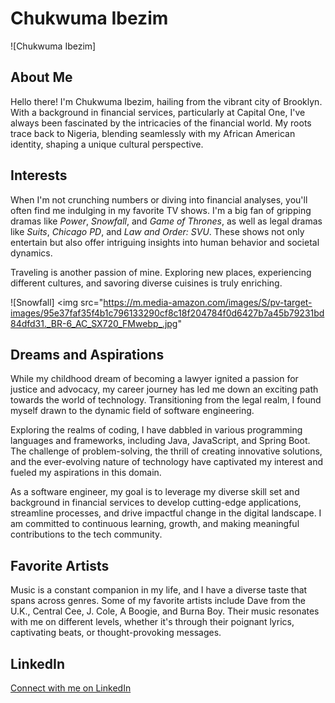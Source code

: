 # Chukwuma Ibezim

![Chukwuma Ibezim]

## About Me
Hello there! I'm Chukwuma Ibezim, hailing from the vibrant city of Brooklyn. With a background in financial services, particularly at Capital One, I've always been fascinated by the intricacies of the financial world. My roots trace back to Nigeria, blending seamlessly with my African American identity, shaping a unique cultural perspective.

## Interests
When I'm not crunching numbers or diving into financial analyses, you'll often find me indulging in my favorite TV shows. I'm a big fan of gripping dramas like *Power*, *Snowfall*, and *Game of Thrones*, as well as legal dramas like *Suits*, *Chicago PD*, and *Law and Order: SVU*. These shows not only entertain but also offer intriguing insights into human behavior and societal dynamics.

Traveling is another passion of mine. Exploring new places, experiencing different cultures, and savoring diverse cuisines is truly enriching.

![Snowfall] <img src="https://m.media-amazon.com/images/S/pv-target-images/95e37faf35f4b1c796133290cf8c18f204784f0d6427b7a45b79231bd84dfd31._BR-6_AC_SX720_FMwebp_.jpg" </img>

## Dreams and Aspirations
While my childhood dream of becoming a lawyer ignited a passion for justice and advocacy, my career journey has led me down an exciting path towards the world of technology. Transitioning from the legal realm, I found myself drawn to the dynamic field of software engineering.

Exploring the realms of coding, I have dabbled in various programming languages and frameworks, including Java, JavaScript, and Spring Boot. The challenge of problem-solving, the thrill of creating innovative solutions, and the ever-evolving nature of technology have captivated my interest and fueled my aspirations in this domain.

As a software engineer, my goal is to leverage my diverse skill set and background in financial services to develop cutting-edge applications, streamline processes, and drive impactful change in the digital landscape. I am committed to continuous learning, growth, and making meaningful contributions to the tech community.

## Favorite Artists
Music is a constant companion in my life, and I have a diverse taste that spans across genres. Some of my favorite artists include Dave from the U.K., Central Cee, J. Cole, A Boogie, and Burna Boy. Their music resonates with me on different levels, whether it's through their poignant lyrics, captivating beats, or thought-provoking messages.

## LinkedIn 
[Connect with me on LinkedIn](https://www.linkedin.com/in/chukwumaibezim/)

